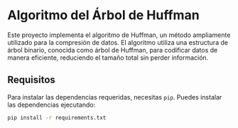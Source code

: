 # Algoritmo del Árbol de Huffman

Este proyecto implementa el algoritmo de Huffman, un método ampliamente utilizado para la compresión de datos. El algoritmo utiliza una estructura de árbol binario, conocida como árbol de Huffman, para codificar datos de manera eficiente, reduciendo el tamaño total sin perder información.

## Requisitos

Para instalar las dependencias requeridas, necesitas `pip`. Puedes instalar las dependencias ejecutando:

```sh
pip install -r requirements.txt

